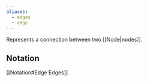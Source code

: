 ```yaml
---
aliases:
  - edges
  - edge
---
```


Represents a connection between two [[Node|nodes]].
## Notation
[[Notation#Edge Edges]]
